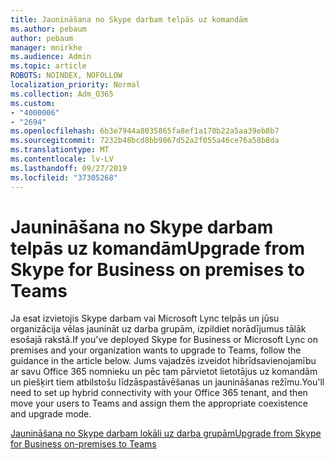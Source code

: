 ```yaml
---
title: Jaunināšana no Skype darbam telpās uz komandām
ms.author: pebaum
author: pebaum
manager: mnirkhe
ms.audience: Admin
ms.topic: article
ROBOTS: NOINDEX, NOFOLLOW
localization_priority: Normal
ms.collection: Adm_O365
ms.custom:
- "4000006"
- "2694"
ms.openlocfilehash: 6b3e7944a8035865fa8ef1a170b22a5aa39eb8b7
ms.sourcegitcommit: 7232b48bcd8bb9867d52a2f055a46ce76a58b8da
ms.translationtype: MT
ms.contentlocale: lv-LV
ms.lasthandoff: 09/27/2019
ms.locfileid: "37305268"
---
```

# <a name="upgrade-from-skype-for-business-on-premises-to-teams"></a><span data-ttu-id="6d2fc-102">Jaunināšana no Skype darbam telpās uz komandām</span><span class="sxs-lookup"><span data-stu-id="6d2fc-102">Upgrade from Skype for Business on premises to Teams</span></span>

<span data-ttu-id="6d2fc-103">Ja esat izvietojis Skype darbam vai Microsoft Lync telpās un jūsu organizācija vēlas jaunināt uz darba grupām, izpildiet norādījumus tālāk esošajā rakstā.</span><span class="sxs-lookup"><span data-stu-id="6d2fc-103">If you've deployed Skype for Business or Microsoft Lync on premises and your organization wants to upgrade to Teams, follow the guidance in the article below.</span></span> <span data-ttu-id="6d2fc-104">Jums vajadzēs izveidot hibrīdsavienojamību ar savu Office 365 nomnieku un pēc tam pārvietot lietotājus uz komandām un piešķirt tiem atbilstošu līdzāspastāvēšanas un jaunināšanas režīmu.</span><span class="sxs-lookup"><span data-stu-id="6d2fc-104">You'll need to set up hybrid connectivity with your Office 365 tenant, and then move your users to Teams and assign them the appropriate coexistence and upgrade mode.</span></span> 

[<span data-ttu-id="6d2fc-105">Jaunināšana no Skype darbam lokāli uz darba grupām</span><span class="sxs-lookup"><span data-stu-id="6d2fc-105">Upgrade from Skype for Business on-premises to Teams</span></span>](https://docs.microsoft.com/MicrosoftTeams/upgrade-to-teams-execute-skypeforbusinesshybridonprem)

